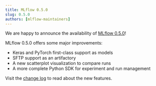 ```yaml
---
title: MLflow 0.5.0
slug: 0.5.0
authors: [mlflow-maintainers]
---
```


We are happy to announce the availability of [MLflow 0.5.0](https://github.com/mlflow/mlflow/releases/tag/v0.5.0)!

MLflow 0.5.0 offers some major improvements:

- Keras and PyTorch first-class support as models
- SFTP support as an artifactory
- A new scatterplot visualization to compare runs
- A more complete Python SDK for experiment and run management

Visit the [change log](https://github.com/mlflow/mlflow/blob/master/CHANGELOG.rst[#050](https://github.com/mlflow/mlflow/pull/050)-2018-08-17) to read about the new features.
